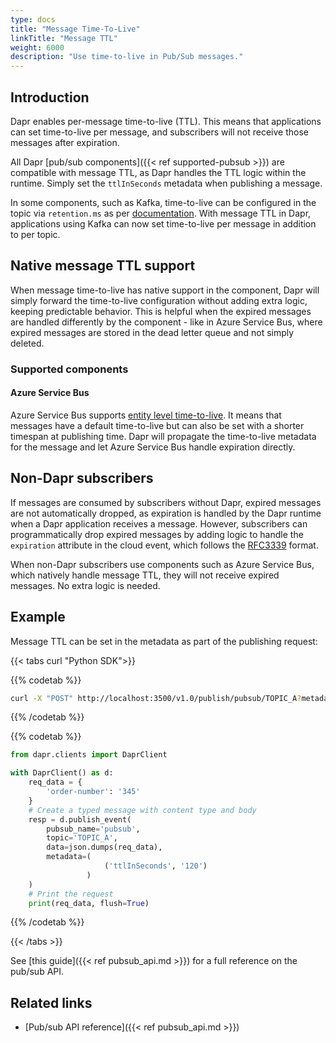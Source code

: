 ```yaml
---
type: docs
title: "Message Time-To-Live"
linkTitle: "Message TTL"
weight: 6000
description: "Use time-to-live in Pub/Sub messages." 
---
```


## Introduction

Dapr enables per-message time-to-live (TTL). This means that applications can set time-to-live per message, and subscribers will not receive those messages after expiration.

All Dapr [pub/sub components]({{< ref supported-pubsub >}}) are compatible with message TTL, as Dapr handles the TTL logic within the runtime. Simply set the `ttlInSeconds` metadata when publishing a message.

In some components, such as Kafka, time-to-live can be configured in the topic via `retention.ms` as per [documentation](https://kafka.apache.org/documentation/#topicconfigs_retention.ms). With message TTL in Dapr, applications using Kafka can now set time-to-live per message in addition to per topic.

## Native message TTL support

When message time-to-live has native support in the component, Dapr will simply forward the time-to-live configuration without adding extra logic, keeping predictable behavior. This is helpful when the expired messages are handled differently by the component - like in Azure Service Bus, where expired messages are stored in the dead letter queue and not simply deleted.

### Supported components

#### Azure Service Bus

Azure Service Bus supports [entity level time-to-live]((https://docs.microsoft.com/en-us/azure/service-bus-messaging/message-expiration)). It means that messages have a default time-to-live but can also be set with a shorter timespan at publishing time. Dapr will propagate the time-to-live metadata for the message and let Azure Service Bus handle expiration directly.

## Non-Dapr subscribers

If messages are consumed by subscribers without Dapr, expired messages are not automatically dropped, as expiration is handled by the Dapr runtime when a Dapr application receives a message. However, subscribers can programmatically drop expired messages by adding logic to handle the `expiration` attribute in the cloud event, which follows the [RFC3339](https://tools.ietf.org/html/rfc3339) format.

When non-Dapr subscribers use components such as Azure Service Bus, which natively handle message TTL, they will not receive expired messages. No extra logic is needed.

## Example

Message TTL can be set in the metadata as part of the publishing request:

{{< tabs curl "Python SDK">}}

{{% codetab %}}
```bash
curl -X "POST" http://localhost:3500/v1.0/publish/pubsub/TOPIC_A?metadata.ttlInSeconds=120 -H "Content-Type: application/json" -d '{"order-number": "345"}'
```
{{% /codetab %}}

{{% codetab %}}
```python
from dapr.clients import DaprClient

with DaprClient() as d:
    req_data = {
        'order-number': '345'
    }
    # Create a typed message with content type and body
    resp = d.publish_event(
        pubsub_name='pubsub',
        topic='TOPIC_A',
        data=json.dumps(req_data),
        metadata=(
                     ('ttlInSeconds', '120')
                 )
    )
    # Print the request
    print(req_data, flush=True)
```
{{% /codetab %}}

{{< /tabs >}}

See [this guide]({{< ref pubsub_api.md >}}) for a full reference on the pub/sub API.

## Related links
- [Pub/sub API reference]({{< ref pubsub_api.md >}})